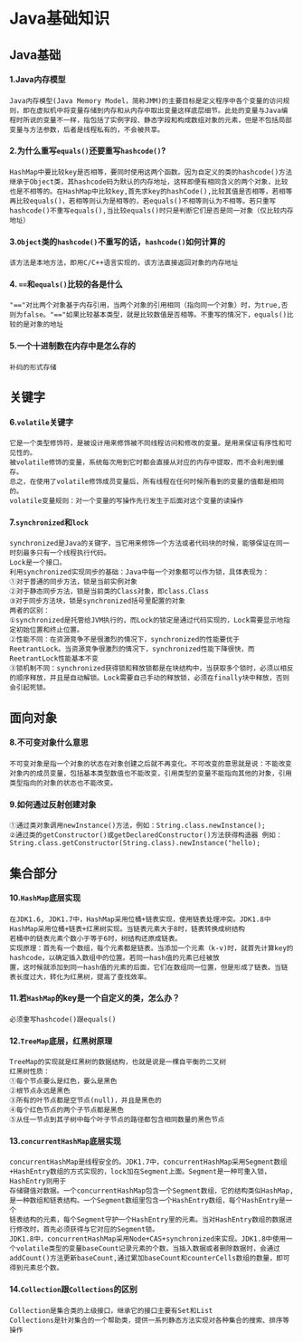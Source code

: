 # Java基础知识

## Java基础
#### 1.Java内存模型
	Java内存模型(Java Memory Model，简称JMM)的主要目标是定义程序中各个变量的访问规则，即在虚拟机中将变量存储到内存和从内存中取出变量这样底层细节。此处的变量与Java编程时所说的变量不一样，指包括了实例字段、静态字段和构成数组对象的元素，但是不包括局部变量与方法参数，后者是线程私有的，不会被共享。
#### 2.为什么重写`equals()`还要重写`hashcode()`?
	HashMap中要比较key是否相等，要同时使用这两个函数。因为自定义的类的hashcode()方法继承于Object类，其hashcode码为默认的内存地址，这样即便有相同含义的两个对象，比较也是不相等的。在HashMap中比较key,首先求key的hashCode(),比较其值是否相等，若相等再比较equals()，若相等则认为是相等的，若equals()不相等则认为不相等。若只重写hashcode()不重写equals(),当比较equals()时只是判断它们是否是同一对象（仅比较内存地址）
#### 3.`Object`类的`hashcode()`不重写的话，`hashcode()`如何计算的
	该方法是本地方法，即用C/C++语言实现的，该方法直接返回对象的内存地址
#### 4. `==`和`equals()`比较的各是什么
	"=="对比两个对象基于内存引用，当两个对象的引用相同（指向同一个对象）时，为true,否则为false。"=="如果比较基本类型，就是比较数值是否相等。不重写的情况下，equals()比较的是对象的地址
#### 5.一个十进制数在内存中是怎么存的
	补码的形式存储

## 关键字
#### 6.`volatile`关键字
	它是一个类型修饰符，是被设计用来修饰被不同线程访问和修改的变量。是用来保证有序性和可见性的。
	被volatile修饰的变量，系统每次用到它时都会直接从对应的内存中提取，而不会利用到缓存。
	总之，在使用了volatile修饰成员变量后，所有线程在任何时候所看到的变量的值都是相同的。
	volatile变量规则：对一个变量的写操作先行发生于后面对这个变量的读操作
#### 7.`synchronized`和`lock`
	synchronized是Java的关键字，当它用来修饰一个方法或者代码块的时候，能够保证在同一时刻最多只有一个线程执行代码。
	Lock是一个接口。
	利用synchronized实现同步的基础：Java中每一个对象都可以作为锁，具体表现为：
	①对于普通的同步方法，锁是当前实例对象
	②对于静态同步方法，锁是当前类的Class对象，即class.Class
	③对于同步方法块，锁是synchronized括号里配置的对象
	两者的区别：
	①synchronized是托管给JVM执行的，而Lock的锁定是通过代码实现的，Lock需要显示地指定初始位置和终止位置。
	②性能不同：在资源竞争不是很激烈的情况下，synchronized的性能要优于ReetrantLock。当资源竞争很激烈的情况下，synchronized性能下降很快，而 ReetrantLock性能基本不变
	③锁机制不同：synchronized获得锁和释放锁都是在块结构中，当获取多个锁时，必须以相反的顺序释放，并且是自动解锁。Lock需要自己手动的释放锁，必须在finally块中释放，否则会引起死锁。
	
## 面向对象
#### 8.不可变对象什么意思
	不可变对象是指一个对象的状态在对象创建之后就不再变化。不可改变的意思就是说：不能改变对象内的成员变量，包括基本类型数值也不能改变，引用类型的变量不能指向其他的对象，引用类型指向的对象的状态也不能改变。
#### 9.如何通过反射创建对象
	①通过类对象调用newInstance()方法，例如：String.class.newInstance();
	②通过类的getConstructor()或getDeclaredConstructor()方法获得构造器 例如：String.class.getConstructor(String.class).newInstance("hello);

## 集合部分
#### 10.`HashMap`底层实现
	在JDK1.6, JDK1.7中，HashMap采用位桶+链表实现，使用链表处理冲突。JDK1.8中HashMap采用位桶+链表+红黑树实现。当链表元素大于8时，链表转换成树结构
	若桶中的链表元素个数小于等于6时，树结构还原成链表。
	实现原理：首先有一个数组，每个元素都是链表。当添加一个元素（k-v)时，就首先计算key的hashcode，以确定插入数组中的位置。若同一hash值的元素已经被放
	置，这时候就添加到同一hash值的元素的后面，它们在数组同一位置，但是形成了链表。当链表长度过大，转化为红黑树，提高了查找效率。
#### 11.若`HashMap`的key是一个自定义的类，怎么办？
	必须重写hashcode()跟equals()
#### 12.`TreeMap`底层，红黑树原理
	TreeMap的实现就是红黑树的数据结构，也就是说是一棵自平衡的二叉树
	红黑树性质：
	①每个节点要么是红色，要么是黑色
	②根节点永远是黑色
	③所有的叶节点都是空节点(null)，并且是黑色的
	④每个红色节点的两个子节点都是黑色
	⑤从任一节点到其子树中每个叶子节点的路径都包含相同数量的黑色节点
#### 13.`concurrentHashMap`底层实现
	concurrentHashMap是线程安全的。JDK1.7中，concurrentHashMap采用Segment数组+HashEntry数组的方式实现的，lock加在Segment上面。Segment是一种可重入锁，HashEntry则用于
	存储键值对数据。一个concurrentHashMap包含一个Segment数组，它的结构类似HashMap,是一种数组和链表结构。一个Segment数组里包含一个HashEntry数组，每个HashEntry是一个
	链表结构的元素，每个Segment守护一个HashEntry里的元素。当对HashEntry数组的数据进行修改时，首先必须获得与它对应的Segment锁。
	JDK1.8中，concurrentHashMap采用Node+CAS+synchronized来实现。JDK1.8中使用一个volatile类型的变量baseCount记录元素的个数，当插入数据或者删除数据时，会通过
	addCount()方法更新baseCount,通过累加baseCount和counterCells数组的数量，即可得到元素总个数。
#### 14.`Collection`跟`Collections`的区别
	Collection是集合类的上级接口，继承它的接口主要有Set和List
	Collections是针对集合的一个帮助类，提供一系列静态方法实现对各种集合的搜索、排序等操作
